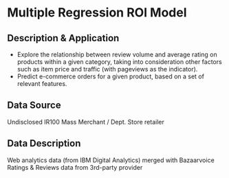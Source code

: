 # Multiple Regression ROI Model

## Description & Application
* Explore the relationship between review volume and average rating on products within a given category, taking into consideration other factors such as item price and traffic (with pageviews as the indicator).
* Predict e-commerce orders for a given product, based on a set of relevant features.

## Data Source
Undisclosed IR100 Mass Merchant / Dept. Store retailer

## Data Description
Web analytics data (from IBM Digital Analytics) merged with Bazaarvoice Ratings & Reviews data from 3rd-party provider
